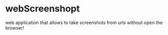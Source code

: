 # webScreenshopt
web application that allows to take screenshots from urls without open the browser! 

